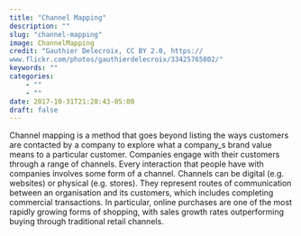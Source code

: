 ```yaml
---
title: "Channel Mapping"
description: ""
slug: "channel-mapping"
image: ChannelMapping
credit: "Gauthier Delecroix, CC BY 2.0, https://www.flickr.com/photos/gauthierdelecroix/33425765802/"
keywords: ""
categories:
    - ""
    - ""
date: 2017-10-31T21:28:43-05:00
draft: false
---
```


Channel mapping is a method that goes beyond listing the ways customers are contacted by a company to explore what a company_s brand value means to a particular customer. Companies engage with their customers through a range of channels. Every interaction that people have with companies involves some form of a channel. Channels can be digital (e.g. websites) or physical (e.g. stores). They represent routes of communication between an organisation and its customers, which includes completing commercial transactions. In particular, online purchases are one of the most rapidly growing forms of shopping, with sales growth rates outperforming buying through traditional retail channels.
